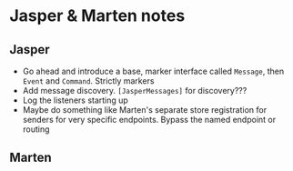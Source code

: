 # Jasper & Marten notes

## Jasper

* Go ahead and introduce a base, marker interface called `Message`, then `Event` and `Command`. Strictly markers
* Add message discovery. `[JasperMessages]` for discovery???
* Log the listeners starting up
* Maybe do something like Marten's separate store registration for senders for very specific endpoints. Bypass the named endpoint or routing 

## Marten